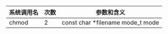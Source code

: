 | 系统调用名 | 次数 | 参数和含义 |
|------------|------|------------|
| chmod | 2 | const char *filename mode_t mode |
